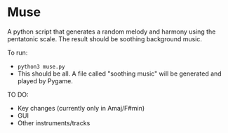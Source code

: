# Muse
A python script that generates a random melody and harmony using the pentatonic scale. The result should be soothing background music.

To run:
- `python3 muse.py`
- This should be all. A file called "soothing music" will be generated and played by Pygame.

TO DO:
- Key changes (currently only in Amaj/F#min)
- GUI
- Other instruments/tracks
